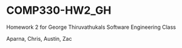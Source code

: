 # COMP330-HW2_GH
Homework 2 for George Thiruvathukals Software Engineering Class

Aparna, Chris, Austin, Zac




